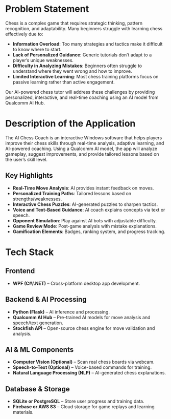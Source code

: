 # Problem Statement

Chess is a complex game that requires strategic thinking, pattern recognition, and adaptability. Many beginners struggle with learning chess effectively due to:

- **Information Overload**: Too many strategies and tactics make it difficult to know where to start.
- **Lack of Personalized Guidance**: Generic tutorials don’t adapt to a player’s unique weaknesses.
- **Difficulty in Analyzing Mistakes**: Beginners often struggle to understand where they went wrong and how to improve.
- **Limited Interactive Learning**: Most chess training platforms focus on passive learning rather than active engagement.

Our AI-powered chess tutor will address these challenges by providing personalized, interactive, and real-time coaching using an AI model from Qualcomm AI Hub.

# Description of the Application

The AI Chess Coach is an interactive Windows software that helps players improve their chess skills through real-time analysis, adaptive learning, and AI-powered coaching. Using a Qualcomm AI model, the app will analyze gameplay, suggest improvements, and provide tailored lessons based on the user’s skill level.

## Key Highlights

- **Real-Time Move Analysis**: AI provides instant feedback on moves.
- **Personalized Training Paths**: Tailored lessons based on strengths/weaknesses.
- **Interactive Chess Puzzles**: AI-generated puzzles to sharpen tactics.
- **Voice and Text-Based Guidance**: AI coach explains concepts via text or speech.
- **Opponent Simulation**: Play against AI bots with adjustable difficulty.
- **Game Review Mode**: Post-game analysis with mistake explanations.
- **Gamification Elements**: Badges, ranking system, and progress tracking.

# Tech Stack

## Frontend

- **WPF (C#/.NET)** – Cross-platform desktop app development.

## Backend & AI Processing

- **Python (Flask)** – AI inference and processing.
- **Qualcomm AI Hub** – Pre-trained AI models for move analysis and speech/text generation.
- **Stockfish API** – Open-source chess engine for move validation and analysis.

## AI & ML Components

- **Computer Vision (Optional)** – Scan real chess boards via webcam.
- **Speech-to-Text (Optional)** – Voice-based commands for training.
- **Natural Language Processing (NLP)** – AI-generated chess explanations.

## Database & Storage

- **SQLite or PostgreSQL** – Store user progress and training data.
- **Firebase or AWS S3** – Cloud storage for game replays and learning materials.
